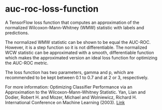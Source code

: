 # auc-roc-loss-function

A TensorFlow loss function that computes an approximation of the normalized Wilcoxon-Mann-Whitney (WMW) statistic with labels and predictions.
 
The normalized WMW statistic can be shown to be equal the AUC-ROC. However, it is a step function so it is not differentiable. The normalized WCW statistic can be approximated with a smooth, differentiable function which makes the approximated version an ideal loss function for optimizing the AUC-ROC metric.
    
The loss function has two parameters, gamma and p, which are recommended to be kept between 0.1 to 0.7 and at 2 or 3, respectively.
    
For more information:
Optimizing Classifier Performance via an Approximation to the Wilcoxon-Mann-Whitney Statistic. Yan, Lian and Dodier, Robert H. and Mozer, Michael and Wolniewicz, Richard H. International Conference on Machine Learning (2003). [Link](https://www.aaai.org/Papers/ICML/2003/ICML03-110.pdf)
